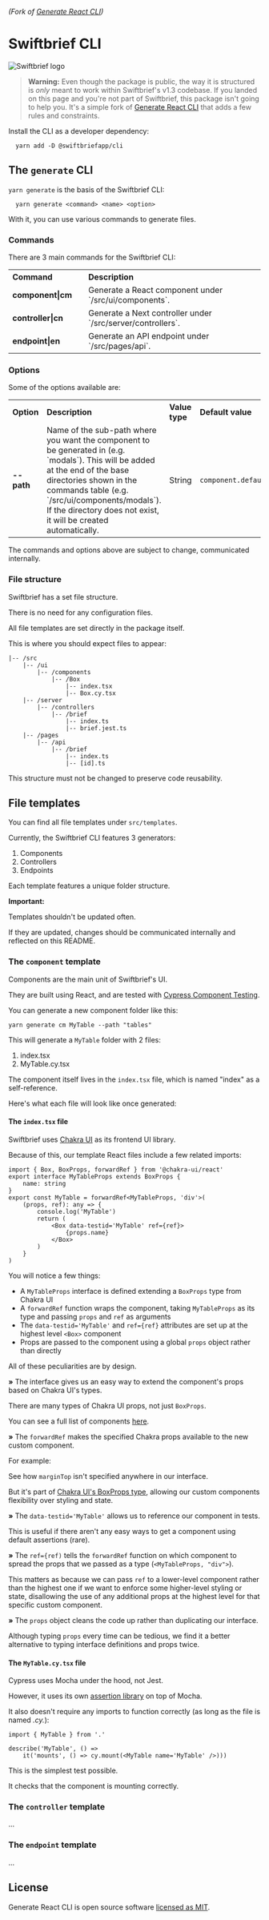*(Fork of [Generate React CLI](https://github.com/arminbro/generate-react-cli/))*
# Swiftbrief CLI

![Swiftbrief logo](https://swiftbrief-cms.nyc3.digitaloceanspaces.com/941f6eb99c5298036be645af1111c3ab.png?updated_at=2022-08-19T16:50:47.645Z)

> **Warning:** Even though the package is public, the way it is structured is *only* meant to work within Swiftbrief's v1.3 codebase. If you landed on this page and you're not part of Swiftbrief, this package isn't going to help you. It's a simple fork of [Generate React CLI](https://github.com/arminbro/generate-react-cli/) that adds a few rules and constraints.

Install the CLI as a developer dependency:

```
  yarn add -D @swiftbriefapp/cli
```

## The `generate` CLI

`yarn generate` is the basis of the Swiftbrief CLI:

```
  yarn generate <command> <name> <option>
```

With it, you can use various commands to generate files.

### Commands

There are 3 main commands for the Swiftbrief CLI:

<table>
  <tr align="left">
    <th>Command</th>
    <th>Description</th>
  </tr>
  <tr>
    <td width="20%"><b>component|cm</b></td>
    <td width="60%">
      Generate a React component under `/src/ui/components`.  
    </td>
  </tr>

  <tr>
    <td width="20%"><b>controller|cn</b></td>
    <td width="60%">
      Generate a Next controller under `/src/server/controllers`.
    </td>
  </tr>

  <tr>
    <td width="20%"><b>endpoint|en</b></td>
    <td width="60%">
      Generate an API endpoint under `/src/pages/api`.
    </td>
  </tr>

</table>

### Options

Some of the options available are:

<table>
  <tr align="left">
    <th>Option</th>
    <th>Description</th>
    <th>Value type</th>
    <th>Default value</th>
  </tr>
  <tr>
    <td width="20%"><b>--path</b></td>
    <td width="60%">
      Name of the sub-path where you want the component to be generated in (e.g. `modals`). This will be added at the end of the base directories shown in the commands table (e.g. `/src/ui/components/modals`). If the directory does not exist, it will be created automatically.
    </td>
    <td width="20%">String</td>
    <td width="20%"><code>component.default.path<code></td>
  </tr>
</table>

The commands and options above are subject to change, communicated internally.

### File structure

Swiftbrief has a set file structure.

There is no need for any configuration files.

All file templates are set directly in the package itself.

This is where you should expect files to appear:

```
|-- /src
    |-- /ui
        |-- /components
            |-- /Box
                |-- index.tsx
                |-- Box.cy.tsx
    |-- /server
        |-- /controllers
            |-- /brief
                |-- index.ts
                |-- brief.jest.ts
    |-- /pages
        |-- /api
            |-- /brief
                |-- index.ts
                |-- [id].ts
```

This structure must not be changed to preserve code reusability.

## File templates

You can find all file templates under `src/templates`.

Currently, the Swiftbrief CLI features 3 generators:

1. Components
2. Controllers
3. Endpoints

Each template features a unique folder structure.

**Important:**

Templates shouldn't be updated often.

If they are updated, changes should be communicated internally and reflected on this README.

### The `component` template

Components are the main unit of Swiftbrief's UI.

They are built using React, and are tested with [Cypress Component Testing](https://docs.cypress.io/guides/component-testing/writing-your-first-component-test).

You can generate a new component folder like this:

`yarn generate cm MyTable --path "tables"`

This will generate a `MyTable` folder with 2 files:

1. index.tsx
2. MyTable.cy.tsx

The component itself lives in the `index.tsx` file, which is named "index" as a self-reference.

Here's what each file will look like once generated:

#### The `index.tsx` file

Swiftbrief uses [Chakra UI](https://chakra-ui.com/) as its frontend UI library.

Because of this, our template React files include a few related imports:

```
import { Box, BoxProps, forwardRef } from '@chakra-ui/react'
export interface MyTableProps extends BoxProps {
	name: string
}
export const MyTable = forwardRef<MyTableProps, 'div'>(
	(props, ref): any => {
		console.log('MyTable')
		return (
			<Box data-testid='MyTable' ref={ref}>
				{props.name}
			</Box>
		)
	}
)
```

You will notice a few things:

- A `MyTableProps` interface is defined extending a `BoxProps` type from Chakra UI
- A `forwardRef` function wraps the component, taking `MyTableProps` as its type and passing `props` and `ref` as arguments
- The `data-testid='MyTable'` and `ref={ref}` attributes are set up at the highest level `<Box>` component
- Props are passed to the component using a global `props` object rather than directly

All of these peculiarities are by design.

**»** The interface gives us an easy way to extend the component's props based on Chakra UI's types.

There are many types of Chakra UI props, not just `BoxProps`.

You can see a full list of components [here](https://chakra-ui.com/docs/components).

**»** The `forwardRef` makes the specified Chakra props available to the new custom component.

For example:

<MyTable name='MyTable' marginTop='2em' />

See how `marginTop` isn't specified anywhere in our interface.

But it's part of [Chakra UI's BoxProps type](https://chakra-ui.com/docs/components/box), allowing our custom components flexibility over styling and state.

**»** The `data-testid='MyTable'` allows us to reference our component in tests.

This is useful if there aren't any easy ways to get a component using default assertions (rare).

**»** The `ref={ref)` tells the `forwardRef` function on which component to spread the props that we passed as a type (`<MyTableProps, "div">`).

This matters as because we can pass `ref` to a lower-level component rather than the highest one if we want to enforce some higher-level styling or state, disallowing the use of any additional props at the highest level for that specific custom component.

**»** The `props` object cleans the code up rather than duplicating our interface.

Although typing `props` every time can be tedious, we find it a better alternative to typing interface definitions and props twice.

#### The `MyTable.cy.tsx` file

Cypress uses Mocha under the hood, not Jest.

However, it uses its own [assertion library](https://docs.cypress.io/guides/references/assertions#Chai) on top of Mocha.

It also doesn't require any imports to function correctly (as long as the file is named *.cy.*):

```
import { MyTable } from '.'

describe('MyTable', () =>
	it('mounts', () => cy.mount(<MyTable name='MyTable' />)))
```

This is the simplest test possible.

It checks that the component is mounting correctly.

### The `controller` template

...

### The `endpoint` template

...

## License

Generate React CLI is open source software [licensed as MIT](https://github.com/arminbro/generate-react-cli/blob/master/LICENSE).

